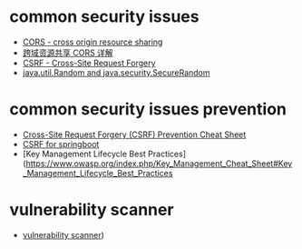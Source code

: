 # common security issues

  - [CORS - cross origin resource sharing](https://en.wikipedia.org/wiki/Cross-origin_resource_sharing)
  - [跨域资源共享 CORS 详解](http://www.ruanyifeng.com/blog/2016/04/cors.html)
  - [CSRF - Cross-Site Request Forgery](https://www.owasp.org/index.php/Cross-Site_Request_Forgery_(CSRF) )
  - [java.util.Random and java.security.SecureRandom](https://stackoverflow.com/questions/11051205/difference-between-java-util-random-and-java-security-securerandom)
  
# common security issues prevention
  
  - [Cross-Site Request Forgery (CSRF) Prevention Cheat Sheet](https://www.owasp.org/index.php/Cross-Site_Request_Forgery_(CSRF)_Prevention_Cheat_Sheet)
  - [CSRF for springboot](../code/java/springboot/springboot.md)
  - [Key Management Lifecycle Best Practices](https://www.owasp.org/index.php/Key_Management_Cheat_Sheet#Key_Management_Lifecycle_Best_Practices


# vulnerability scanner

  - [vulnerability scanner](../too/vulnerability-scanner/vulnerability-scanner.md))
